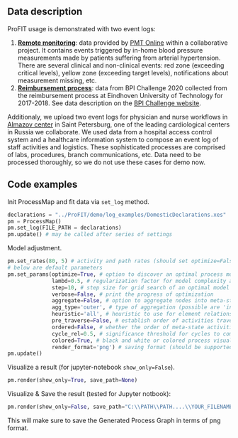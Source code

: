 ## Data description
ProFIT usage is demonstrated with two event logs:
1. [**Remote monitoring**](https://github.com/Siella/ProFIT/blob/master/demo/log_examples/remote_monitoring_eng.csv): data provided by [PMT Online](https://pmtonline.ru/) within a collaborative project. It contains events triggered by in-home blood pressure measurements made by patients suffering from arterial hypertension. There are several clinical and non-clinical events: red zone (exceeding critical levels), yellow zone (exceeding target levels), notifications about measurement missing, etc.
2. [**Reimbursement process**](https://github.com/Siella/ProFIT/blob/master/demo/log_examples/DomesticDeclarations.xes): data from BPI Challenge 2020 collected from the reimbursement process at Eindhoven University of Technology for 2017-2018. See data description on the [BPI Challenge website](https://icpmconference.org/2020/bpi-challenge/).

Additionaly, we upload two event logs for physician and nurse workflows in [Almazov center](http://www.almazovcentre.ru/?lang=en) in Saint Petersburg, one of the leading cardiological centers in Russia we collaborate. We used data from a hospital access control system and a healthcare information system to compose an event log of staff activities and logistics. These sophisticated processes are comprised of labs, procedures, branch communications, etc. Data need to be processed thoroughly, so we do not use these cases for demo now.

## Code examples

Init ProcessMap and fit data via `set_log` method.

```python
declarations = "../ProFIT/demo/log_examples/DomesticDeclarations.xes"
pm = ProcessMap()
pm.set_log(FILE_PATH = declarations)
pm.update() # may be called after series of settings
```

Model adjustment.
```python
pm.set_rates(80, 5) # activity and path rates (should set optimize=False for this setting)
# below are default parameters
pm.set_params(optimize=True, # option to discover an optimal process model
              lambd=0.5, # regularization factor for model complexity and completeness (increasing lambda results in a simpler model)
              step=10, # step size for grid search of an optimal model
              verbose=False, # print the progress of optimization
              aggregate=False, # option to aggregate nodes into meta-states (if there are)
              agg_type='outer', # type of aggregation (possible are 'inner' and 'outer')
              heuristic='all', # heuristic to use for element relations redirecting
              pre_traverse=False, # establish order of activities traversing a directed graph
              ordered=False, # whether the order of meta-state activities are strict
              cycle_rel=0.5, # significance threshold for cycles to compose meta-states
              colored=True, # black and white or colored process visualization
              render_format='png') # saving format (should be supported by Graphviz)
pm.update()
```

Visualize a result (for jupyter-notebook `show_only=False`).
```python
pm.render(show_only=True, save_path=None)
```
Visualize & Save the result (tested for Jupyter notbook): 
```python
pm.render(show_only=False, save_path="C:\\PATH\\PATH....\\YOUR_FILENAME.dot")
```
This will make sure to save the Generated Process Graph in terms of png format. 
